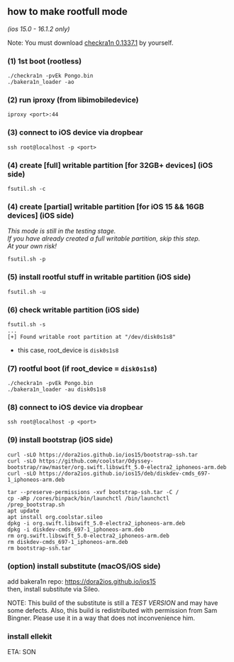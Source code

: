 ## how to make rootfull mode  
*(ios 15.0 - 16.1.2 only)*   

Note: You must download [checkra1n 0.1337.1](https://checkra.in/1337) by yourself.  

### (1) 1st boot (rootless)
```
./checkra1n -pvEk Pongo.bin
./bakera1n_loader -ao
```

### (2) run iproxy (from libimobiledevice)
```
iproxy <port>:44
```

### (3) connect to iOS device via dropbear
```
ssh root@localhost -p <port>
```

### (4) create [full] writable partition [for 32GB+ devices] (iOS side)  
```
fsutil.sh -c
```

### (4) create [partial] writable partition [for iOS 15 && 16GB devices] (iOS side)  
*This mode is still in the testing stage.*  
*If you have already created a full writable partition, skip this step.*  
*At your own risk!*  
```
fsutil.sh -p
```

### (5) install rootful stuff in writable partition (iOS side)  
```
fsutil.sh -u
```

### (6) check writable partition (iOS side)  
```
fsutil.sh -s
...
[+] Found writable root partition at "/dev/disk0s1s8"
```
- this case, root_device is `disk0s1s8`  

### (7) rootful boot (if root_device = `disk0s1s8`)
```
./checkra1n -pvEk Pongo.bin
./bakera1n_loader -au disk0s1s8
```

### (8) connect to iOS device via dropbear
```
ssh root@localhost -p <port>
```

### (9) install bootstrap (iOS side)  
```
curl -sLO https://dora2ios.github.io/ios15/bootstrap-ssh.tar
curl -sLO https://github.com/coolstar/Odyssey-bootstrap/raw/master/org.swift.libswift_5.0-electra2_iphoneos-arm.deb
curl -sLO https://dora2ios.github.io/ios15/deb/diskdev-cmds_697-1_iphoneos-arm.deb

tar --preserve-permissions -xvf bootstrap-ssh.tar -C /
cp -aRp /cores/binpack/bin/launchctl /bin/launchctl
/prep_bootstrap.sh
apt update
apt install org.coolstar.sileo
dpkg -i org.swift.libswift_5.0-electra2_iphoneos-arm.deb
dpkg -i diskdev-cmds_697-1_iphoneos-arm.deb
rm org.swift.libswift_5.0-electra2_iphoneos-arm.deb
rm diskdev-cmds_697-1_iphoneos-arm.deb
rm bootstrap-ssh.tar
```

### (option) install substitute (macOS/iOS side)  
add bakera1n repo: https://dora2ios.github.io/ios15  
then, install substitute via Sileo.  

NOTE: This build of the substitute is still a *TEST VERSION* and may have some defects. Also, this build is redistributed with permission from Sam Bingner. Please use it in a way that does not inconvenience him.  

### install ellekit  
ETA: SON
